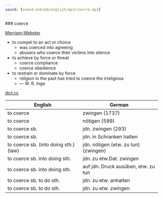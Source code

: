 ```yaml
---
sound: [sound:ankimd/english/mp3/coerce.mp3]
---
```


\### coerce

[Merriam-Webster](https://www.merriam-webster.com/dictionary/coerce)

- to compel to an act or choice
    - was coerced into agreeing
    - abusers who coerce their victims into silence
- to achieve by force or threat
    - coerce compliance
    - coerce obedience
- to restrain or dominate by force
    - religion in the past has tried to coerce the irreligious
    - — W. R. Inge

[dict.cc](https://www.dict.cc/coerce)

| English        | German       |
| -------------- | ------------ |
| to coerce | zwingen (1737) |
| to coerce | nötigen (599) |
| to coerce sb. | jdn. zwingen (293) |
| to coerce sb. | jdn. in Schranken halten |
| to coerce sb. (into doing sth.) (law) | jdn. nötigen (etw. zu tun) (zwingen) |
| to coerce sb. into doing sth. | jdn. zu etw.Dat. zwingen |
| to coerce sb. into doing sth. | auf jdn. Druck ausüben, etw. zu tun |
| to coerce sb. to do sth. | jdn. zu etw. anhalten |
| to coerce sb. to do sth. | jdn. zu etw. zwingen |
